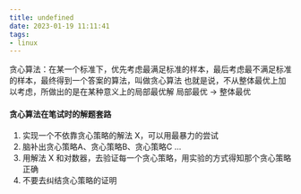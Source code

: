 ```yaml
---
title: undefined
date: 2023-01-19 11:11:41
tags:
- linux
---
```


贪心算法：在某一个标准下，优先考虑最满足标准的样本，最后考虑最不满足标准的样本，最终得到一个答案的算法，叫做贪心算法
也就是说，不从整体最优上加以考虑，所做出的是在某种意义上的局部最优解
局部最优 -> 整体最优

#### 贪心算法在笔试时的解题套路

1. 实现一个不依靠贪心策略的解法 X，可以用最暴力的尝试
2. 脑补出贪心策略A、贪心策略B、贪心策略C ...
3. 用解法 X 和对数器，去验证每一个贪心策略，用实验的方式得知那个贪心策略正确
4. 不要去纠结贪心策略的证明